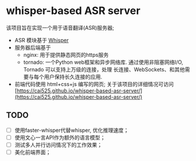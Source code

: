 # whisper-based ASR server
该项目旨在实现一个用于语音翻译(ASR)服务器;
- ASR 模块基于 [Whisper](https://github.com/openai/whisper)
- 服务器后端基于 
    - nginx: 用于提供静态网页的https服务 
    - tornado: 一个Python web框架和异步网络库. 通过使用非阻塞网络I/O, Tornado 可以支持上万级的连接，处理 长连接、WebSockets、和其他需要与每个用户保持长久连接的应用.
- 前端代码使用 html+css+js 编写的网页;
关于该项目的详细情况可访问 [https://cai525.github.io/whisper-based-asr-server/](https://cai525.github.io/whisper-based-asr-server/)

## TODO
- [ ] 使用faster-whisper代替whisper, 优化推理速度；
- [ ] 使用文心一言API作为额外的语言模型；
- [ ] 测试多人并行访问情况下的工作效果；
- [ ] 美化前端界面；